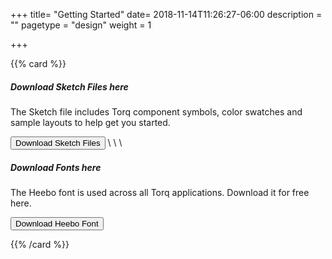 +++
title= "Getting Started"
date= 2018-11-14T11:26:27-06:00
description = ""
pagetype = "design"
weight = 1

+++

{{% card %}}
##### Download Sketch Files here

The Sketch file includes Torq component symbols, color swatches and sample layouts to help get you started.

<button class='torq-button--outlined torq-button--primary-outlined '>
        Download Sketch Files
</button>
\
\
\



##### Download Fonts here

The Heebo font is used across all Torq applications. Download it for free here.

<button class='torq-button--outlined torq-button--primary-outlined '>
        Download Heebo Font
</button>

{{% /card %}}